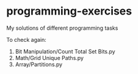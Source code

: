 # programming-exercises
My solutions of different programming tasks 

To check again:
1. Bit Manipulation/Count Total Set Bits.py
2. Math/Grid Unique Paths.py 
3. Array/Partitions.py
